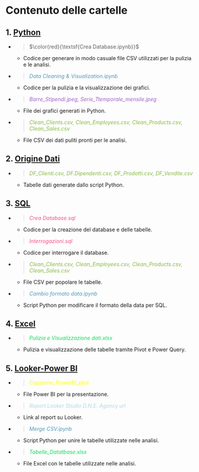 # Contenuto delle cartelle

## 1. [Python](https://github.com/Frama91/Portfolio/tree/main/Epicode/Python 'Vai alla cartella')
   
   - > $\color{red}{\textsf{Crea Database.ipynb}}$ 
      - Codice per generare in modo casuale file CSV utilizzati per la pulizia e le analisi.
   - > <font color = "#519ABA">_Data Cleaning & Visualization.ipynb_  </font>
      - Codice per la pulizia e la visualizzazione dei grafici.
   - > <font color= "#A062C8">_Barre_Stipendi.jpeg, Serie_Ttemporale_mensile.jpeg_</font>
      - File dei grafici generati in Python.
   - > <font color = "#86B943">_Clean_Clients.csv, Clean_Employees.csv, Clean_Products.csv, Clean_Sales.csv_ </font>
      - File CSV dei dati puliti pronti per le analisi.

## 2. [Origine Dati]("https://github.com/Frama91/Portfolio/tree/main/Epicode/Origine%20Dati" 'Vai alla cartella')
   - > <font color = "#86B943">_DF_Clienti.csv, DF.Dipendenti.csv, DF_Prodotti.csv, DF_Vendite.csv_ </font>
      - Tabelle dati generate dallo script Python.

## 3. [SQL]("https://github.com/Frama91/Portfolio/tree/main/Epicode/SQL" "Vai alla cartella")
   - > <font color = "#F55385">_Crea Database.sql_</font>
      - Codice per la creazione del database e delle tabelle.
   - > <font color = "#F55385">_Interrogazioni.sql_</font>
      - Codice per interrogare il database.
   - > <font color = "#86B943">_Clean_Clients.csv, Clean_Employees.csv, Clean_Products.csv, Clean_Sales.csv_ </font>
      - File CSV per popolare le tabelle.
   - > <font color = "#519ABA">_Cambio formato data.ipynb_</font>  
      - Script Python per modificare il formato della data per SQL.

## 4. [Excel]("https://github.com/Frama91/Portfolio/tree/main/Epicode/Excel" "Vai alla cartella")
   - > <font color = "#18D85A">_Pulizia e Visualizzazione dati.xlsx_</font> 
      - Pulizia e visualizzazione delle tabelle tramite Pivot e Power Query.

## 5. [Looker-Power BI](https://github.com/Frama91/Portfolio/tree/main/Epicode/Looker-Power%20BI "Vai alla cartella")
   - > <font color = "Yellow">_Capstone_PowerBI_pbix_</font> 
      - File Power BI per la presentazione.
   - > <font color = "LightBlue">_Report Looker Studio D.N.E. Agency.url_</font> 
      - Link al report su Looker.
   - > <font color = "#519ABA">_Merge CSV.ipynb_</font> 
      - Script Python per unire le tabelle utilizzate nelle analisi.
   - > <font color = "#18D85A">_Tabelle_Datatbase.xlsx_</font>
      - File Excel con le tabelle utilizzate nelle analisi.



